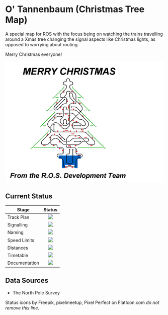 # O' Tannenbaum (Christmas Tree Map)

A special map for ROS with the focus being on watching the trains travelling around a Xmas tree changing the signal aspects like Christmas lights, as opposed to worrying about routing.

Merry Christmas everyone!

![Image of Current State of Map](Images/XmasTree.bmp)

## Current Status

| Stage         | Status        |
| ------------- |:-------------:|
| Track Plan     | <img src="https://image.flaticon.com/icons/svg/1632/1632596.svg" height="24"> |
| Signalling      | <img src="https://image.flaticon.com/icons/svg/1632/1632596.svg" height="24">      |
| Naming | <img src="https://image.flaticon.com/icons/svg/1632/1632596.svg" height="24">      |
| Speed Limits | <img src="https://image.flaticon.com/icons/svg/1632/1632596.svg" height="24"> |
| Distances | <img src="https://image.flaticon.com/icons/svg/1632/1632596.svg" height="24"> |
| Timetable | <img src="https://image.flaticon.com/icons/svg/1632/1632596.svg" height="24"> |
| Documentation | <img src="https://image.flaticon.com/icons/svg/1632/1632596.svg" height="24"> |


## Data Sources

- The North Pole Survey

Status icons by Freepik, pixelmeetup, Pixel Perfect on FlatIcon.com *do not remove this line*.
